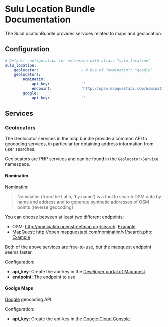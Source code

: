 # Sulu Location Bundle Documentation

The SuluLocationBundle provides services related to maps and geolocation.

## Configuration

````yaml
# Default configuration for extension with alias: "sulu_location"
sulu_location:
    geolocator:                   ~ # One of "nominatim"; "google"
    geolocators:
        nominatim:
            api_key:              ''
            endpoint:             'http://open.mapquestapi.com/nominatim/v1/search.php'
        google:
            api_key:              ''
````

## Services

### Geolocators

The Geolocator services in the map bundle provide a common API to geocoding services, in particular
for obtaining address information from user searches.

Geolocators are PHP services and can be found in the `Geolocator/Service` namespace.

#### Nominatim

[Nominatim](http://wiki.openstreetmap.org/wiki/Nominatim):

 > Nominatim (from the Latin, 'by name') is a tool to search OSM data by name and 
 > address and to generate synthetic addresses of OSM points (reverse geocoding)

You can choose between at least two different endpoints:

- OSM: http://nominatim.openstreetmap.org/search: [Example](http://nominatim.openstreetmap.org/search?format=json&q=466+dorchester+road+weymouth)
- MapQuest: http://open.mapquestapi.com/nominatim/v1/search.php: [Example](http://open.mapquestapi.com/nominatim/v1/search.php?format=json&q=466+dorchester+road+weymouth)

Both of the above services are free-to-use, but the mapquest endpoint seems faster.

Configuration:

- **api_key**: Create the api-key in the [Developer portal of Mapquest](https://developer.mapquest.com/user/me/apps).
- **endpoint**: The endpoint to use

#### Goolge Maps

[Google](https://developers.google.com/maps/documentation/geocoding) geocoding API.

Configuration:

- **api_key**: Create the api-key in the [Google Cloud Console](http://g.co/dev/maps-no-account).
